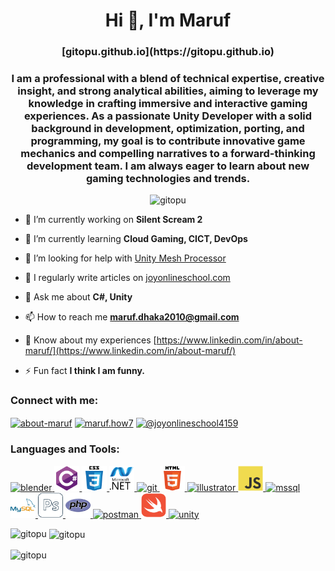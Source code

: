 <h1 align="center">Hi 👋, I'm Maruf</h1>
<h3 align="center">[gitopu.github.io](https://gitopu.github.io)</h3>

<h3 align="center">I am a professional with a blend of technical expertise, creative insight, and strong analytical abilities, aiming to leverage my knowledge in crafting immersive and interactive gaming experiences. As a passionate Unity Developer with a solid background in development, optimization, porting, and programming, my goal is to contribute innovative game mechanics and compelling narratives to a forward-thinking development team. I am always eager to learn about new gaming technologies and trends.</h3>

<p align="center"> <img src="https://komarev.com/ghpvc/?username=gitopu&label=Profile%20views&color=102f42&style=flat" alt="gitopu" /> </p>

- 🔭 I’m currently working on **Silent Scream 2**

- 🌱 I’m currently learning **Cloud Gaming, CICT, DevOps**

- 🤝 I’m looking for help with [Unity Mesh Processor](https://github.com/gitOpu/MeshGenerator23)

- 📝 I regularly write articles on [joyonlineschool.com](joyonlineschool.com)

- 💬 Ask me about **C#, Unity**

- 📫 How to reach me **maruf.dhaka2010@gmail.com**

- 📄 Know about my experiences [https://www.linkedin.com/in/about-maruf/](https://www.linkedin.com/in/about-maruf/)

- ⚡ Fun fact **I think I am funny.**

<h3 align="left">Connect with me:</h3>
<p align="left">
<a href="https://linkedin.com/in/about-maruf" target="blank"><img align="center" src="https://raw.githubusercontent.com/rahuldkjain/github-profile-readme-generator/master/src/images/icons/Social/linked-in-alt.svg" alt="about-maruf" height="30" width="40" /></a>
<a href="https://fb.com/maruf.how7" target="blank"><img align="center" src="https://raw.githubusercontent.com/rahuldkjain/github-profile-readme-generator/master/src/images/icons/Social/facebook.svg" alt="maruf.how7" height="30" width="40" /></a>
<a href="https://www.youtube.com/c/@joyonlineschool4159" target="blank"><img align="center" src="https://raw.githubusercontent.com/rahuldkjain/github-profile-readme-generator/master/src/images/icons/Social/youtube.svg" alt="@joyonlineschool4159" height="30" width="40" /></a>
</p>

<h3 align="left">Languages and Tools:</h3>
<p align="left"> <a href="https://www.blender.org/" target="_blank" rel="noreferrer"> <img src="https://download.blender.org/branding/community/blender_community_badge_white.svg" alt="blender" width="40" height="40"/> </a> <a href="https://www.w3schools.com/cs/" target="_blank" rel="noreferrer"> <img src="https://raw.githubusercontent.com/devicons/devicon/master/icons/csharp/csharp-original.svg" alt="csharp" width="40" height="40"/> </a> <a href="https://www.w3schools.com/css/" target="_blank" rel="noreferrer"> <img src="https://raw.githubusercontent.com/devicons/devicon/master/icons/css3/css3-original-wordmark.svg" alt="css3" width="40" height="40"/> </a> <a href="https://dotnet.microsoft.com/" target="_blank" rel="noreferrer"> <img src="https://raw.githubusercontent.com/devicons/devicon/master/icons/dot-net/dot-net-original-wordmark.svg" alt="dotnet" width="40" height="40"/> </a> <a href="https://git-scm.com/" target="_blank" rel="noreferrer"> <img src="https://www.vectorlogo.zone/logos/git-scm/git-scm-icon.svg" alt="git" width="40" height="40"/> </a> <a href="https://www.w3.org/html/" target="_blank" rel="noreferrer"> <img src="https://raw.githubusercontent.com/devicons/devicon/master/icons/html5/html5-original-wordmark.svg" alt="html5" width="40" height="40"/> </a> <a href="https://www.adobe.com/in/products/illustrator.html" target="_blank" rel="noreferrer"> <img src="https://www.vectorlogo.zone/logos/adobe_illustrator/adobe_illustrator-icon.svg" alt="illustrator" width="40" height="40"/> </a> <a href="https://developer.mozilla.org/en-US/docs/Web/JavaScript" target="_blank" rel="noreferrer"> <img src="https://raw.githubusercontent.com/devicons/devicon/master/icons/javascript/javascript-original.svg" alt="javascript" width="40" height="40"/> </a> <a href="https://www.microsoft.com/en-us/sql-server" target="_blank" rel="noreferrer"> <img src="https://www.svgrepo.com/show/303229/microsoft-sql-server-logo.svg" alt="mssql" width="40" height="40"/> </a> <a href="https://www.mysql.com/" target="_blank" rel="noreferrer"> <img src="https://raw.githubusercontent.com/devicons/devicon/master/icons/mysql/mysql-original-wordmark.svg" alt="mysql" width="40" height="40"/> </a> <a href="https://www.photoshop.com/en" target="_blank" rel="noreferrer"> <img src="https://raw.githubusercontent.com/devicons/devicon/master/icons/photoshop/photoshop-line.svg" alt="photoshop" width="40" height="40"/> </a> <a href="https://www.php.net" target="_blank" rel="noreferrer"> <img src="https://raw.githubusercontent.com/devicons/devicon/master/icons/php/php-original.svg" alt="php" width="40" height="40"/> </a> <a href="https://postman.com" target="_blank" rel="noreferrer"> <img src="https://www.vectorlogo.zone/logos/getpostman/getpostman-icon.svg" alt="postman" width="40" height="40"/> </a> <a href="https://developer.apple.com/swift/" target="_blank" rel="noreferrer"> <img src="https://raw.githubusercontent.com/devicons/devicon/master/icons/swift/swift-original.svg" alt="swift" width="40" height="40"/> </a> <a href="https://unity.com/" target="_blank" rel="noreferrer"> <img src="https://www.vectorlogo.zone/logos/unity3d/unity3d-icon.svg" alt="unity" width="40" height="40"/> </a> </p>

<p><img align="left" src="https://github-readme-stats.vercel.app/api/top-langs?username=gitopu&show_icons=true&theme=dark&locale=en&layout=compact" alt="gitopu" /></p>

<p>&nbsp;<img align="center" src="https://github-readme-stats.vercel.app/api?username=gitopu&show_icons=true&theme=dark&locale=en" alt="gitopu" /></p>

<p><img align="center" src="https://github-readme-streak-stats.herokuapp.com/?user=gitopu&theme=dark" alt="gitopu" /></p>
